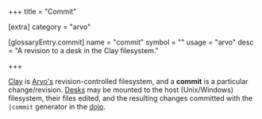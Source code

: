 +++
title = "Commit"

[extra]
category = "arvo"

[glossaryEntry.commit]
name = "commit"
symbol = ""
usage = "arvo"
desc = "A revision to a desk in the Clay filesystem."

+++

[Clay](/glossary/clay) is [Arvo's](/glossary/arvo)
revision-controlled filesystem, and a **commit** is a particular
change/revision. [Desks](/glossary/desk) may be mounted to the host
(Unix/Windows) filesystem, their files edited, and the resulting changes
committed with the `|commit` generator in the [dojo](/glossary/dojo).
